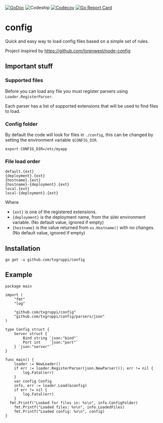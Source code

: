 [![GoDoc](https://img.shields.io/badge/godoc-reference-546FA7.svg?style=flat-square)](https://godoc.org/github.com/txgruppi/config)
![Codeship](https://img.shields.io/codeship/55287ea0-85e7-0137-8460-5ef343a80245.svg?style=flat-square)
[![Codecov](https://img.shields.io/codecov/c/github/txgruppi/config.svg?style=flat-square)](https://codecov.io/github/txgruppi/run)
[![Go Report Card](https://img.shields.io/badge/go_report-A+-brightgreen.svg?style=flat-square)](https://goreportcard.com/report/github.com/txgruppi/config)

# config

Quick and easy way to load config files based on a simple set of rules.

Project inspired by https://github.com/lorenwest/node-config

## Important stuff

### Supported files

Before you can load any file you must register parsers using `Loader.RegisterParser`.

Each parser has a list of supported extensions that will be used to find files to load.

### Config folder

By default the code will look for files in `./config`, this can be changed by setting the environment variable `$CONFIG_DIR`.

```
export CONFIG_DIR=/etc/myapp
```

### File load order

```
default.{ext}
{deployment}.{ext}
{hostname}.{ext}
{hostname}-{deployment}.{ext}
local.{ext}
local-{deployment}.{ext}
```

Where

- `{ext}` is one of the registered extensions.
- `{deployment}` is the deployment name, from the `$ENV` environment variable. (No default value, ignored if empty)
- `{hostname}` is the value returned from `os.Hostname()` with no changes. (No default value, ignored if empty)

## Installation

```
go get -u github.com/txgruppi/config
```

## Example

```
package main

import (
	"fmt"
	"log"

	"github.com/txgruppi/config"
	"github.com/txgruppi/config/parsers/json"
)

type Config struct {
	Server struct {
		Bind string `json:"bind"`
		Port int    `json:"port"`
	} `json:"server"`
}

func main() {
	loader := NewLoader()
	if err := loader.RegisterParser(json.NewParser()); err != nil {
		log.Fatal(err)
	}
	var config Config
	info, err := loader.Load(&config)
	if err != nil {
		log.Fatal(err)
	}
  fmt.Printf("Looked for files in: %s\n", info.ConfigFolder)
	fmt.Printf("Loaded files: %v\n", info.LoadedFiles)
	fmt.Printf("Loaded config: %v\n", config)
}
```
